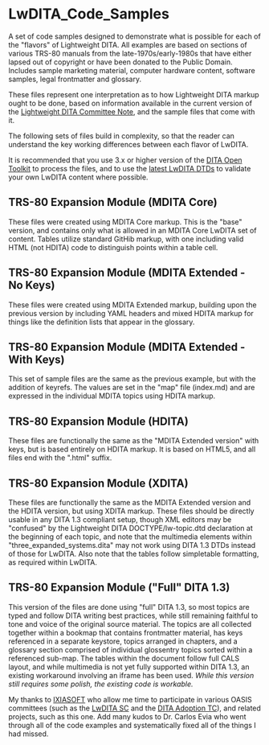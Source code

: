 # LwDITA_Code_Samples
A set of code samples designed to demonstrate what is possible for each of the "flavors" of Lightweight DITA. All examples are based on  sections of various TRS-80 manuals from the late-1970s/early-1980s that have either lapsed out of copyright or have been donated to the Public Domain. Includes sample marketing material, computer hardware content, software samples, legal frontmatter and glossary.

These files represent one interpretation as to how Lightweight DITA markup ought to be done, based on information available in the current version of the [Lightweight DITA Committee Note](http://docs.oasis-open.org/dita/LwDITA/v1.0/cnprd02/LwDITA-v1.0-cnprd02.pdf), and the sample files that come with it.  

The following sets of files build in complexity, so that the reader can understand the key working differences between each flavor of LwDITA.

It is recommended that you use 3.x or higher version of the [DITA Open Toolkit](https://www.dita-ot.org/) to process the files, and to use the [latest LwDITA DTDs](http://docs.oasis-open.org/dita/LwDITA/v1.0/cnprd02/LwDITA-v1.0-cnprd02-grammars.zip) to validate your own LwDITA content where possible.

## TRS-80 Expansion Module (MDITA Core)
These files were created using MDITA Core markup. This is the "base" version, and contains only what is allowed in an MDITA Core LwDITA set of content. Tables utilize standard GitHib markup, with one including valid HTML (not HDITA) code to distinguish points within a table cell.

## TRS-80 Expansion Module (MDITA Extended - No Keys)
These files were created using MDITA Extended markup, building upon the previous version by including YAML headers and mixed HDITA markup for things like the definition lists that appear in the glossary.

## TRS-80 Expansion Module (MDITA Extended - With Keys)
This set of sample files are the same as the previous example, but with the addition of keyrefs. The values are set in the "map" file (index.md) and are expressed in the individual MDITA topics using HDITA markup.

## TRS-80 Expansion Module (HDITA)
These files are functionally the same as the "MDITA Extended version" with keys, but is based entirely on HDITA markup. It is based on HTML5, and all files end with the ".html" suffix.

## TRS-80 Expansion Module (XDITA)
These files are functionally the same as the MDITA Extended version and the HDITA version, but using XDITA markup. These files should be directly usable in any DITA 1.3 compliant setup, though XML editors may be "confused" by the Lightweight DITA DOCTYPE/lw-topic.dtd  declaration at the beginning of each topic, and note that the multimedia elements within "three_expanded_systems.dita" may not work using DITA 1.3 DTDs instead of those for LwDITA. Also note that the tables follow simpletable formatting, as required within LwDITA.

## TRS-80 Expansion Module ("Full" DITA 1.3)
This version of the files are done using "full" DITA 1.3, so most topics are typed and follow DITA writing best practices, while still remaining faithful to tone and voice of the original source material. The topics are all collected together within a bookmap that contains frontmatter material, has keys referenced in a separate keystore, topics arranged in chapters, and a glossary section comprised of individual glossentry topics sorted within a referenced sub-map. The tables within the document follow full CALS layout, and while multimedia is not yet fully supported within DITA 1.3, an existing workaround involving an iframe has been used. *While this version still requires some polish, the existing code is workable.*

My thanks to [IXIASOFT](https://www.ixiasoft.com/) who allow me time to participate in various OASIS committees (such as the [LwDITA SC](https://www.oasis-open.org/committees/tc_home.php?wg_abbrev=dita-lightweight-dita) and the [DITA Adoption TC](https://www.oasis-open.org/committees/tc_home.php?wg_abbrev=dita-adoption)), and related projects, such as this one. Add many kudos to Dr. Carlos Evia who went through all of the code examples and systematically fixed all of the things I had missed. 
